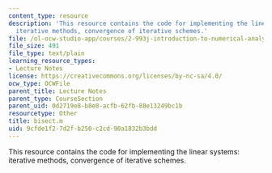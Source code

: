 ```yaml
---
content_type: resource
description: 'This resource contains the code for implementing the linear systems:
  iterative methods, convergence of iterative schemes.'
file: /ol-ocw-studio-app/courses/2-993j-introduction-to-numerical-analysis-for-engineering-13-002j-spring-2005/9cfde1f27d2fb250c2cd90a1832b3bdd_bisect.m
file_size: 491
file_type: text/plain
learning_resource_types:
- Lecture Notes
license: https://creativecommons.org/licenses/by-nc-sa/4.0/
ocw_type: OCWFile
parent_title: Lecture Notes
parent_type: CourseSection
parent_uid: 0d2719e8-b8e8-acfb-62fb-88e13249bc1b
resourcetype: Other
title: bisect.m
uid: 9cfde1f2-7d2f-b250-c2cd-90a1832b3bdd
---
```

This resource contains the code for implementing the linear systems: iterative methods, convergence of iterative schemes.